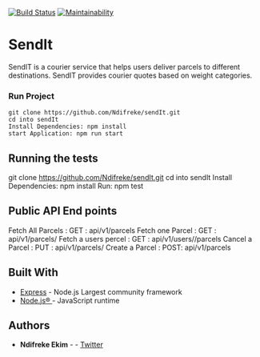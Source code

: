 [![Build Status](https://travis-ci.org/Ndifreke/sendIt.svg?branch=develop)](https://travis-ci.org/Ndifreke/sendIt)
[![Maintainability](https://api.codeclimate.com/v1/badges/794eccb03132f5acde0b/maintainability)](https://codeclimate.com/github/Ndifreke/sendIt/maintainability)

# SendIt
SendIT is a courier service that helps users deliver parcels to different destinations. SendIT
provides courier quotes based on weight categories.

### Run Project
```
git clone https://github.com/Ndifreke/sendIt.git
cd into sendIt
Install Dependencies: npm install
start Application: npm run start
```
## Running the tests
git clone https://github.com/Ndifreke/sendIt.git
cd into sendIt
Install Dependencies: npm install
Run: npm test

## Public API End points
Fetch All Parcels    : GET : api/v1/parcels
Fetch one Parcel     : GET : api/v1/parcels/<parcel-id>
Fetch a users percel : GET : api/v1/users/<parce-id>/parcels
Cancel a Parcel      : PUT : api/v1/parcels/<parcel-id>
Create a Parcel      : POST: api/v1/parcels


## Built With

* [Express](https://expressjs.com/) - Node.js Largest community framework
* [Node.js® ](https://maven.apache.org/) - JavaScript runtime

## Authors

* **Ndifreke Ekim** -  - [Twitter](https://twitter.com/nexkim360)
